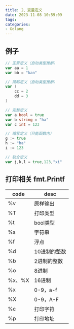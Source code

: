 ```yaml
---
title: 2、变量定义
date: 2023-11-08 10:59:09
tags:
categories:
- Golang
---
```


## 例子
```go
// 正常定义（自动类型推断）
var aa = 1
var bb = "kan"

// 简略定义（自动类型推断）
var (
    cc = 2
    dd = 3
)

// 完整定义
var a bool = true
var b string = "ha"
var c int = 123

// 缩写定义（只能函数内）
g := true
h := "ha"
i := 123

// 联合定义
var j,k,l = true,123,"xi"
```

## 打印相关 fmt.Printf
| code   | desc         |
| ------ | ------------ |
| %v     | 原样输出     |
| %T     | 打印类型     |
| %t     | bool类型     |
| %s     | 字符串       |
| %f     | 浮点         |
| %d     | 10进制的整数 |
| %b     | 2进制的整数  |
| %o     | 8进制        |
| %x、%X | 16进制       |
| %x     | 0-9，a-f     |
| %X     | 0-9，A-F     |
| %c     | 打印字符     |
| %p     | 打印地址     |
```
